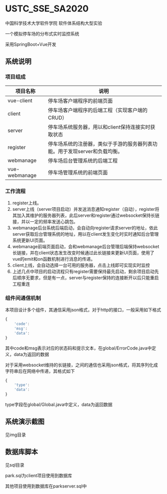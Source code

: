 # USTC_SSE_SA2020



中国科学技术大学软件学院 软件体系结构大型实验

一个模拟停车场的分布式实时监控系统

采用SpringBoot+Vue开发

## 系统说明

### 项目组成

| 项目名称      | 说明                                                         |
| ------------- | ------------------------------------------------------------ |
| vue-client    | 停车场客户端程序的前端页面                                   |
| client        | 停车场客户端程序的后端工程（实现客户端的CRUD）               |
| server        | 停车场系统服务器，用以和client保持连接实时获取状态           |
| register      | 停车场系统的注册器，类似于手游的服务器列表功能。用于发现server和负载均衡。 |
| webmanage     | 停车场后台管理系统的后端工程                                 |
| vue-webmanage | 停车场管理系统的前端页面                                     |

### 工作流程

1. register上线。
2. server上线（server项目启动）并发送消息通知register（自动），register将其加入其维护的服务器列表，此后server和register通过websocket保持长链接，并以一定的频率发送心跳包。
3. webmanage后台系统后端启动，会自动向register请求server的地址，依此server获取后台管理系统的地址，用以在client发生变化时实时通知后台管理系统更新UI页面。
4. webmanage前端页面启动，会和webmanage后台管理后端保持websocket长链接，并在client状态发生改变时候通过此长链接来更新UI页面，使用了vue的emit和on函数机制进行消息的传递。
5. client上线，会自动选择一台可用的服务器，点击上线即可实现实时监控
6. 上述几点中项目的启动流程只有register需要保持最先启动，剩余项目启动先后顺序无要求，但是有一点，server与register保持的连接断开以后只能重启工程重连

### 组件间通信机制

本项目设计多个组件，其通信采用json格式，对于http的接口，一般采用如下格式

```javascript
{
	'code':
	'msg':
	'data':
}
```

其中code和msg表示对应的状态码和提示文本，在global/ErrorCode.java中定义，data为返回的数据

对于采用websocket维持的长链接，之间的通信也采用json格式，将其序列化成字符串后在网络中传递，其格式如下

```javascript
{
	'type':
	'data':
}
```

type字段在global/Global.java中定义，data为返回数据

## 系统演示截图

见img目录

## 数据库脚本

见sql目录

park.sql为client项目使用到数据库

其他项目使用到数据库在parkserver.sql中
